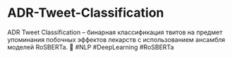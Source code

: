 # ADR-Tweet-Classification
ADR Tweet Classification – бинарная классификация твитов на предмет упоминания побочных эффектов лекарств с использованием ансамбля моделей RoSBERTa. 🚀 #NLP #DeepLearning #RoSBERTa
